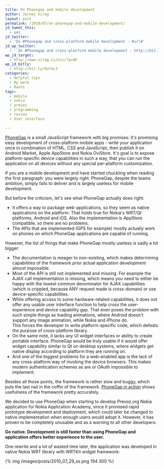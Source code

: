 ```yaml
---
title: On Phonegap and mobile development
author: Jernej Virag
layout: post
permalink: /2010/07/on-phonegap-and-mobile-development/
jd_tweet_this:
  - yes
jd_twitter:
  - 'On #Phonegap and cross-platform mobile development - #url#'
jd_wp_twitter:
  - ' On #Phonegap and cross-platform mobile development - http://bit.ly/9uYoL3'
wp_jd_target:
  - http://www.virag.si/nic/?p=86
wp_jd_bitly:
  - http://bit.ly/9uYoL3
categories:
  - Helpful tips
  - My work
  - Rants
tags:
  - mobile
  - nokia
  - prevoz
  - programming
  - review
  - User interface
  
---
```

[PhoneGap][2] is a small JavaScript framework with big promises: it's promising easy development of cross-platform mobile apps - write your application once in combination of HTML, CSS and JavaScript, then publish it on Android Market, Apple AppStore and Nokia OviStore. It's goal is to expose platform-specific device capabilities in such a way, that you can run the application on all devices without any special per-platform customization.

If you are a mobile development and have started chuckling when reading the first paragraph: you were largely right. PhoneGap, despite the teams ambition, simply fails to deliver and is largely useless for mobile development.

But before the criticism, let's see what PhoneGap actually does right:

*   It offers a way to package web-applications, so they seem as native applications on the platform. That holds true for Nokia's WRT/Qt platforms, Android and iOS. Also the implementation is AppStore compatible, so there are no problems.
*   The APIs that are implemented (GPS for example) mostly actually work on phones on which PhoneGap applications are capable of running.

However, the list of things that make PhoneGap mostly useless is sadly a lot bigger:

*   The documentation is meager to non-existing, which makes determining capabilities of the framework prior actual application development almost impossible.
*   Most of the API is still not implemented and missing. For example the AJAX call implementation is missing, which means you need to either be happy with the lowest common denominator for AJAX capabilities (which is crippled, because ANY request made is cross-domain) or use device-specific capabilities.
*   While offering access to some hardware-related capabilities, it does not offer any usable user interface function to help cross the user-experience and device capability gap. That even poses the problem with such simple things as loading animations, where Android doesn't support any image animation, while Nokia and iPhone do.  
    This forces the developer to write platform-specific code, which defeats the purpose of cross-platform library.
*   On the same note, it lacks any UI widget interfaces or ability to create portable interface. PhoneGap would be truly usable if it would offer widget capability similar to Qt on desktop systems, where widgets get native display according to platform they are running on.
*   And one of the biggest problems for a web-enabled app is the lack of any cross-platform way of invoking the device browsers. This makes modern authentication schemes as are or OAuth impossible to implement.

Besides all those points, the framework is rather slow and buggy, which puts the last nail in the coffin of the framework. [PhoneGap in action][1] shows usefulness of the framework pretty accurately.

We decided to use PhoneGap when starting to develop Prevoz.org Nokia application for Nokia Application Academy, since it promised rapid prototype development and deployment, which could later be changed to native implementation when enough users would adopt it. However, it has proven to be completely unusable and as a warning to all other developers:<strong> </strong>

**Go native. Development is still faster than using PhoneGap and application offers better experience to the user.**

One rewrite and a lot of wasted time later, the application was developed in native Nokia WRT library with WRTKit widget framework:

{% img /images/posts/2010_07_29_ss.png 194 300 %}

 [1]: http://www.robcottingham.ca/cartoon/archive/phonegap-in-action/
 [2]: http://www.phonegap.com/